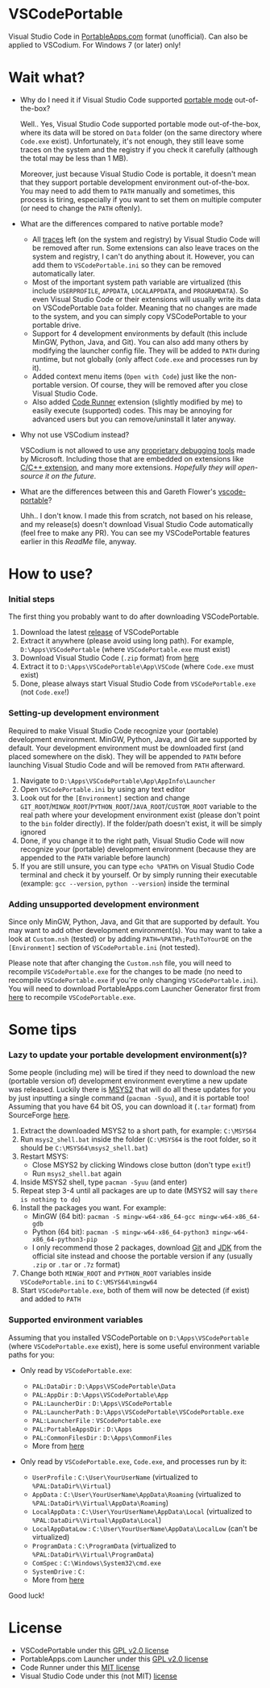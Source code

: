 # VSCodePortable
Visual Studio Code in [PortableApps.com](https://portableapps.com/) format (unofficial). Can also be applied to VSCodium. For Windows 7 (or later) only!

# Wait what?
* Why do I need it if Visual Studio Code supported [portable mode](https://code.visualstudio.com/docs/editor/portable) out-of-the-box?

  Well.. Yes, Visual Studio Code supported portable mode out-of-the-box, where its data will be stored on `Data` folder (on the same directory where `Code.exe` exist). Unfortunately, it's not enough, they still leave some traces on the system and the registry if you check it carefully (although the total may be less than 1 MB).
  
  Moreover, just because Visual Studio Code is portable, it doesn't mean that they support portable development environment out-of-the-box. You may need to add them to `PATH` manually and sometimes, this process is tiring, especially if you want to set them on multiple computer (or need to change the `PATH` oftenly).

* What are the differences compared to native portable mode?
  * All [traces](https://github.com/AndhikaWB/VSCodePortable/blob/master/VSCodePortable/App/AppInfo/Launcher/VSCodePortable.ini) left (on the system and registry) by Visual Studio Code will be removed after run. Some extensions can also leave traces on the system and registry, I can't do anything about it. However, you can add them to `VSCodePortable.ini` so they can be removed automatically later.
  * Most of the important system path variable are virtualized (this include `USERPROFILE`, `APPDATA`, `LOCALAPPDATA`, and `PROGRAMDATA`). So even Visual Studio Code or their extensions will usually write its data on VSCodePortable `Data` folder. Meaning that no changes are made to the system, and you can simply copy VSCodePortable to your portable drive.
  * Support for 4 development environments by default (this include MinGW, Python, Java, and Git). You can also add many others by modifying the launcher config file. They will be added to `PATH` during runtime, but not globally (only affect `Code.exe` and processes run by it).
  * Added context menu items (`Open with Code`) just like the non-portable version. Of course, they will be removed after you close Visual Studio Code.
  * Also added [Code Runner](https://marketplace.visualstudio.com/items?itemName=formulahendry.code-runner) extension (slightly modified by me) to easily execute (supported) codes. This may be annoying for advanced users but you can remove/uninstall it later anyway.
  
* Why not use VSCodium instead?

  VSCodium is not allowed to use any [proprietary debugging tools](https://github.com/VSCodium/vscodium/blob/master/DOCS.md#proprietary-debugging-tools) made by Microsoft. Including those that are embedded on extensions like [C/C++ extension](https://github.com/Microsoft/vscode-cpptools/issues/21#issuecomment-248349017), and many more extensions. _Hopefully they will open-source it on the future_.
  
* What are the differences between this and Gareth Flower's [vscode-portable](https://github.com/garethflowers/vscode-portable)?

  Uhh.. I don't know. I made this from scratch, not based on his release, and my release(s) doesn't download Visual Studio Code automatically (feel free to make any PR). You can see my VSCodePortable features earlier in this _ReadMe_ file, anyway.
  
# How to use?

### Initial steps
The first thing you probably want to do after downloading VSCodePortable.

1. Download the latest [release](https://github.com/AndhikaWB/VSCodePortable/releases) of VSCodePortable
2. Extract it anywhere (please avoid using long path). For example, `D:\Apps\VSCodePortable` (where `VSCodePortable.exe` must exist)
2. Download Visual Studio Code (`.zip` format) from [here](https://code.visualstudio.com/#alt-downloads)
3. Extract it to `D:\Apps\VSCodePortable\App\VSCode` (where `Code.exe` must exist)
4. Done, please always start Visual Studio Code from `VSCodePortable.exe` (not `Code.exe`!)

### Setting-up development environment
Required to make Visual Studio Code recognize your (portable) development environment. MinGW, Python, Java, and Git are supported by default. Your development environment must be downloaded first (and placed somewhere on the disk). They will be appended to `PATH` before launching Visual Studio Code and will be removed from `PATH` afterward.

1. Navigate to `D:\Apps\VSCodePortable\App\AppInfo\Launcher`
2. Open `VSCodePortable.ini` by using any text editor
3. Look out for the `[Environment]` section and change `GIT_ROOT`/`MINGW_ROOT`/`PYTHON_ROOT`/`JAVA_ROOT`/`CUSTOM_ROOT` variable to the real path where your development environment exist (please don't point to the `bin` folder directly). If the folder/path doesn't exist, it will be simply ignored
4. Done, if you change it to the right path, Visual Studio Code will now recognize your (portable) development environment (because they are appended to the `PATH` variable before launch)
5. If you are still unsure, you can type `echo %PATH%` on Visual Studio Code terminal and check it by yourself. Or by simply running their executable (example: `gcc --version`, `python --version`) inside the terminal

### Adding unsupported development environment
Since only MinGW, Python, Java, and Git that are supported by default. You may want to add other development environment(s). You may want to take a look at `Custom.nsh` (tested) or by adding `PATH=%PATH%;PathToYourDE` on the `[Environment]` section of `VSCodePortable.ini` (not tested).

Please note that after changing the `Custom.nsh` file, you will need to recompile `VSCodePortable.exe` for the changes to be made (no need to recompile `VSCodePortable.exe` if you're only changing `VSCodePortable.ini`). You will need to download PortableApps.com Launcher Generator first from [here](https://portableapps.com/apps/development/portableapps.com_launcher) to recompile `VSCodePortable.exe`.

# Some tips

### Lazy to update your portable development environment(s)?
Some people (including me) will be tired if they need to download the new (portable version of) development environment everytime a new update was released. Luckily there is [MSYS2](https://www.msys2.org/) that will do all these updates for you by just inputting a single command (`pacman -Syuu`), and it is portable too! Assuming that you have 64 bit OS, you can download it (`.tar` format) from SourceForge [here](https://sourceforge.net/projects/msys2/files/Base/x86_64/).

1. Extract the downloaded MSYS2 to a short path, for example: `C:\MSYS64`
2. Run `msys2_shell.bat` inside the folder (`C:\MSYS64` is the root folder, so it should be `C:\MSYS64\msys2_shell.bat`)
3. Restart MSYS:
    * Close MSYS2 by clicking Windows close button (don't type `exit`!)
    * Run `msys2_shell.bat` again
4. Inside MSYS2 shell, type `pacman -Syuu` (and enter)
5. Repeat step 3-4 until all packages are up to date (MSYS2 will say `there is nothing to do`)
6. Install the packages you want. For example:
    * MinGW (64 bit): `pacman -S mingw-w64-x86_64-gcc mingw-w64-x86_64-gdb`
    * Python (64 bit): `pacman -S mingw-w64-x86_64-python3 mingw-w64-x86_64-python3-pip`
    * I only recommend those 2 packages, download [Git](https://git-scm.com/download/win) and [JDK](https://developers.redhat.com/products/openjdk/download) from the official site instead and choose the portable version if any (usually `.zip` or `.tar` or `.7z` format)
7. Change both `MINGW_ROOT` and `PYTHON_ROOT` variables inside `VSCodePortable.ini` to `C:\MSYS64\mingw64`
8. Start `VSCodePortable.exe`, both of them will now be detected (if exist) and added to `PATH`

### Supported environment variables
Assuming that you installed VSCodePortable on `D:\Apps\VSCodePortable` (where `VSCodePortable.exe` exist), here is some useful environment variable paths for you:

* Only read by `VSCodePortable.exe`:
  * `PAL:DataDir` : `D:\Apps\VSCodePortable\Data`
  * `PAL:AppDir` : `D:\Apps\VSCodePortable\App`
  * `PAL:LauncherDir` : `D:\Apps\VSCodePortable`
  * `PAL:LauncherPath` : `D:\Apps\VSCodePortable\VSCodePortable.exe`
  * `PAL:LauncherFile` : `VSCodePortable.exe`
  * `PAL:PortableAppsDir` : `D:\Apps`
  * `PAL:CommonFilesDir` : `D:\Apps\CommonFiles`
  * More from [here](https://portableapps.com/manuals/PortableApps.comLauncher/ref/launcher.ini/environment.html)

* Only read by `VSCodePortable.exe`, `Code.exe`, and processes run by it:
  * `UserProfile` : `C:\User\YourUserName` (virtualized to `%PAL:DataDir%\Virtual`)
  * `AppData` : `C:\User\YourUserName\AppData\Roaming` (virtualized to `%PAL:DataDir%\Virtual\AppData\Roaming`)
  * `LocalAppData` : `C:\User\YourUserName\AppData\Local` (virtualized to `%PAL:DataDir%\Virtual\AppData\Local`)
  * `LocalAppDataLow` : `C:\User\YourUserName\AppData\LocalLow` (can't be virtualized)
  * `ProgramData` : `C:\ProgramData` (virtualized to `%PAL:DataDir%\Virtual\ProgramData`)
  * `ComSpec` : `C:\Windows\System32\cmd.exe`
  * `SystemDrive` : `C:`
  * More from [here](https://ss64.com/nt/syntax-variables.html)
  
Good luck!

# License
* VSCodePortable under this [GPL v2.0 license](https://github.com/AndhikaWB/VSCodePortable/blob/master/LICENSE)
* PortableApps.com Launcher under this [GPL v2.0 license](https://github.com/AndhikaWB/VSCodePortable/blob/master/LICENSE)
* Code Runner under this [MIT license](https://github.com/AndhikaWB/VSCodePortable/blob/master/VSCodePortable/App/DefaultData/VSCode/extensions/formulahendry.code-runner-0.9.14/LICENSE.txt)
* Visual Studio Code under this (not MIT) [license](https://code.visualstudio.com/license)
